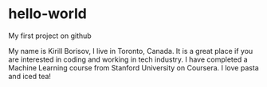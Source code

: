 # hello-world
My first project on github

My name is Kirill Borisov, I live in Toronto, Canada. It is a great place if you are interested in coding and working in tech industry. I have completed a Machine Learning course from Stanford University on Coursera. I love pasta and iced tea! 
